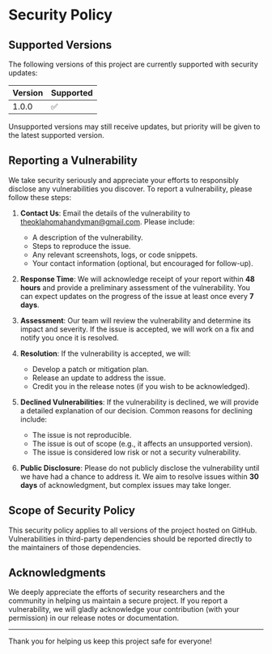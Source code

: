 # Security Policy

## Supported Versions

The following versions of this project are currently supported with security updates:

| Version | Supported          |
| ------- | ------------------ |
| 1.0.0   | :white_check_mark: |

Unsupported versions may still receive updates, but priority will be given to the latest supported version.

## Reporting a Vulnerability

We take security seriously and appreciate your efforts to responsibly disclose any vulnerabilities you discover. To report a vulnerability, please follow these steps:

1. **Contact Us**: Email the details of the vulnerability to [theoklahomahandyman@gmail.com](mailto:theoklahomahandyman@gmail.com). Please include:
   - A description of the vulnerability.
   - Steps to reproduce the issue.
   - Any relevant screenshots, logs, or code snippets.
   - Your contact information (optional, but encouraged for follow-up).

2. **Response Time**: We will acknowledge receipt of your report within **48 hours** and provide a preliminary assessment of the vulnerability. You can expect updates on the progress of the issue at least once every **7 days**.

3. **Assessment**: Our team will review the vulnerability and determine its impact and severity. If the issue is accepted, we will work on a fix and notify you once it is resolved.

4. **Resolution**: If the vulnerability is accepted, we will:
   - Develop a patch or mitigation plan.
   - Release an update to address the issue.
   - Credit you in the release notes (if you wish to be acknowledged).

5. **Declined Vulnerabilities**: If the vulnerability is declined, we will provide a detailed explanation of our decision. Common reasons for declining include:
   - The issue is not reproducible.
   - The issue is out of scope (e.g., it affects an unsupported version).
   - The issue is considered low risk or not a security vulnerability.

6. **Public Disclosure**: Please do not publicly disclose the vulnerability until we have had a chance to address it. We aim to resolve issues within **30 days** of acknowledgment, but complex issues may take longer.

## Scope of Security Policy

This security policy applies to all versions of the project hosted on GitHub. Vulnerabilities in third-party dependencies should be reported directly to the maintainers of those dependencies.

## Acknowledgments

We deeply appreciate the efforts of security researchers and the community in helping us maintain a secure project. If you report a vulnerability, we will gladly acknowledge your contribution (with your permission) in our release notes or documentation.

---

Thank you for helping us keep this project safe for everyone!
